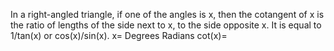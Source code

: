 In a right-angled triangle, if one of the angles is x, then the
cotangent of x is the ratio of lengths of the side next to x, to the
side opposite x. It is equal to 1/tan(x) or cos(x)/sin(x).
x= Degrees Radians cot(x)=
